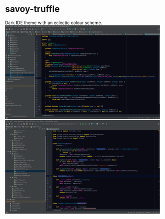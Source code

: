 # savoy-truffle
Dark IDE theme with an eclectic colour scheme.
![Intellij IDEA](/screenshots/idea.png "Intellij IDEA")
![PyCharm](/screenshots/pycharm.png "PyCharm")
